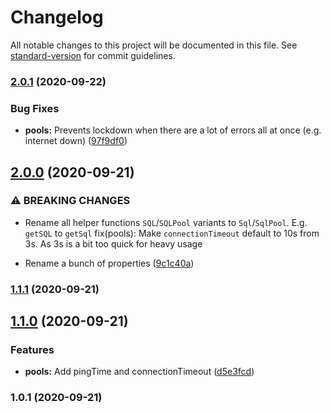 # Changelog

All notable changes to this project will be documented in this file. See [standard-version](https://github.com/conventional-changelog/standard-version) for commit guidelines.

### [2.0.1](***REMOVED***/oracle-helpers/compare/v2.0.0...v2.0.1) (2020-09-22)


### Bug Fixes

* **pools:** Prevents lockdown when there are a lot of errors all at once (e.g. internet down) ([97f9df0](***REMOVED***/oracle-helpers/commit/97f9df04c64be99d8633b0382bafe8dafcc3a218))

## [2.0.0](***REMOVED***/oracle-helpers/compare/v1.1.1...v2.0.0) (2020-09-21)


### ⚠ BREAKING CHANGES

* Rename all helper functions `SQL`/`SQLPool` variants to `Sql`/`SqlPool`. E.g. `getSQL` to `getSql`
fix(pools): Make `connectionTimeout` default to 10s from 3s. As 3s is a bit too quick for heavy usage

* Rename a bunch of properties ([9c1c40a](***REMOVED***/oracle-helpers/commit/9c1c40ae5047b93d97c507af64504fb7ccb992e4))

### [1.1.1](***REMOVED***/oracle-helpers/compare/v1.1.0...v1.1.1) (2020-09-21)

## [1.1.0](***REMOVED***/oracle-helpers/compare/v1.0.1...v1.1.0) (2020-09-21)


### Features

* **pools:** Add pingTime and connectionTimeout ([d5e3fcd](***REMOVED***/oracle-helpers/commit/d5e3fcde05e1cc2fe5bed8fa583b906916cd8b9b))

### 1.0.1 (2020-09-21)
